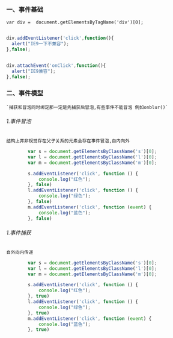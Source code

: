 ### 一、事件基础

`var div =  document.getElementsByTagName('div')[0];`

```.js

div.addEventListener('click',function(){
  alert("IE9一下不兼容");   
},false);


div.attachEvent('onClick',function(){
  alert("IE9兼容");   
},false);

```



### 二、事件模型
    
    `捕获和冒泡同时绑定那一定是先捕获后冒泡,有些事件不能冒泡 例如onblur()`
    
###### 1.事件冒泡

  `结构上并非视觉存在父子关系的元素会存在事件冒泡,自内向外`
  
```.js
        var s = document.getElementsByClassName('s')[0];
        var l = document.getElementsByClassName('l')[0];
        var m = document.getElementsByClassName('m')[0];

        s.addEventListener('click', function () {
            console.log("红色");
        }, false)
        l.addEventListener('click', function () {
            console.log("绿色");
        }, false)
        m.addEventListener('click', function (event) {
            console.log("蓝色");
        }, false)
```
###### 1.事件捕获

  `自外向内传递`

```.js
        var s = document.getElementsByClassName('s')[0];
        var l = document.getElementsByClassName('l')[0];
        var m = document.getElementsByClassName('m')[0];

        s.addEventListener('click', function () {
            console.log("红色");
        }, true)
        l.addEventListener('click', function () {
            console.log("绿色");
        }, true)
        m.addEventListener('click', function (event) {
            console.log("蓝色");
        }, true)
```
 
